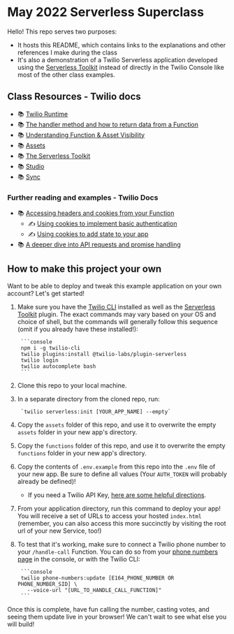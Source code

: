 # May 2022 Serverless Superclass

Hello! This repo serves two purposes:

- It hosts this README, which contains links to the explanations and other references I make during the class
- It's also a demonstration of a Twilio Serverless application developed using the [Serverless Toolkit](https://www.twilio.com/docs/labs/serverless-toolkit) instead of directly in the Twilio Console like most of the other class examples.

## Class Resources - Twilio docs

- 📚 [Twilio Runtime](https://www.twilio.com/docs/runtime)
- 📚 [The handler method and how to return data from a Function](https://www.twilio.com/docs/runtime/functions/invocation)
- 📚 [Understanding Function & Asset Visibility](https://www.twilio.com/docs/runtime/functions-assets-api/api/understanding-visibility-public-private-and-protected-functions-and-assets)
- 📚 [Assets](https://www.twilio.com/docs/runtime/assets)
- 📚 [The Serverless Toolkit](https://www.twilio.com/docs/labs/serverless-toolkit)
- 📚 [Studio](https://www.twilio.com/docs/studio)
- 📚 [Sync](https://www.twilio.com/docs/sync)

### Further reading and examples - Twilio Docs

- 📚 [Accessing headers and cookies from your Function](https://www.twilio.com/docs/runtime/functions/headers-and-cookies/access)
  - ✍️ [Using cookies to implement basic authentication](https://www.twilio.com/docs/runtime/quickstart/basic-auth)
  - ✍️ [Using cookies to add state to your app](https://www.twilio.com/docs/runtime/quickstart/cookies-state)
- 📚 [A deeper dive into API requests and promise handling](https://www.twilio.com/docs/runtime/quickstart/api-request)

## How to make this project your own

Want to be able to deploy and tweak this example application on your own account? Let's get started!

1. Make sure you have the [Twilio CLI](https://www.twilio.com/docs/twilio-cli/quickstart) installed as well as the [Serverless Toolkit](https://www.twilio.com/docs/labs/serverless-toolkit) plugin. The exact commands may vary based on your OS and choice of shell, but the commands will generally follow this sequence (omit if you already have these installed!):

        ```console
        npm i -g twilio-cli
        twilio plugins:install @twilio-labs/plugin-serverless
        twilio login
        twilio autocomplete bash
        ```

1. Clone this repo to your local machine.

1. In a separate directory from the cloned repo, run:

        `twilio serverless:init [YOUR_APP_NAME] --empty`

1. Copy the `assets` folder of this repo, and use it to overwrite the empty `assets` folder in your new app's directory.

1. Copy the `functions` folder of this repo, and use it to overwrite the empty `functions` folder in your new app's directory.

1. Copy the contents of `.env.example` from this repo into the `.env` file of your new app. Be sure to define all values (Your `AUTH_TOKEN` will probably already be defined)!

    - If you need a Twilio API Key, [here are some helpful directions](https://www.twilio.com/docs/glossary/what-is-an-api-key#how-can-i-create-api-keys).

1. From your application directory, run this command to deploy your app! You will receive a set of URLs to access your hosted `index.html` (remember, you can also access this more succinctly by visiting the root url of your new Service, too!)

1. To test that it's working, make sure to connect a Twilio phone number to your `/handle-call` Function. You can do so from your [phone numbers page](https://www.twilio.com/console/phone-numbers/incoming) in the console, or with the Twilio CLI:

        ```console
        twilio phone-numbers:update [E164_PHONE_NUMBER OR PHONE_NUMBER_SID] \
          --voice-url "[URL_TO_HANDLE_CALL_FUNCTION]"
        ```

  Once this is complete, have fun calling the number, casting votes, and seeing them update live in your browser! We can't wait to see what else you will build!
